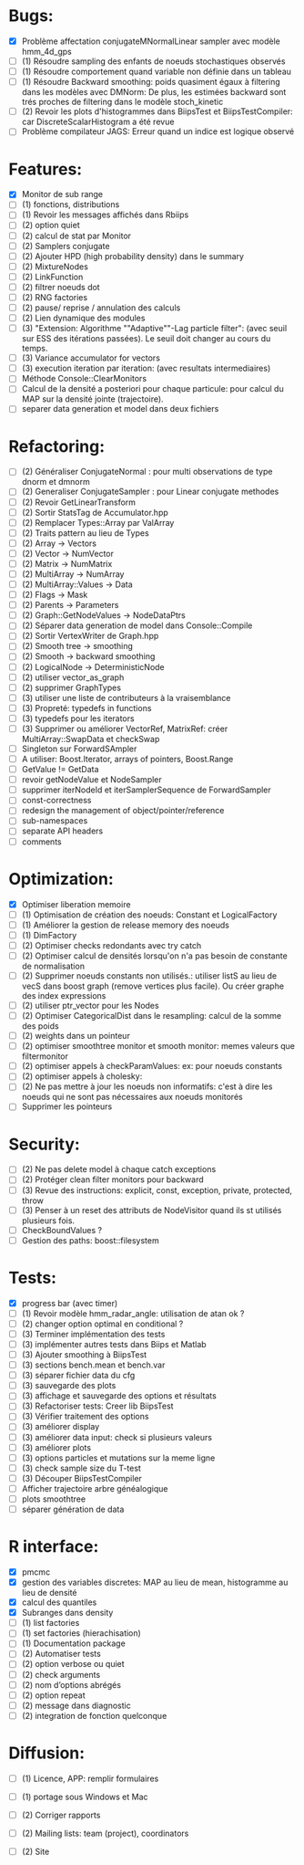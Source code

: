 Bugs:
=====  
- [x] Problème affectation conjugateMNormalLinear sampler avec modèle hmm_4d_gps 
- [ ] (1) Résoudre sampling des enfants de noeuds stochastiques observés 
- [ ] (1) Résoudre comportement quand variable non définie dans un tableau 
- [ ] (1) Résoudre Backward smoothing: poids quasiment égaux à filtering dans les modèles avec DMNorm: De plus, les estimées backward sont trés proches de filtering dans le modèle stoch_kinetic
- [ ] (2) Revoir les plots d'histogrammes dans BiipsTest et BiipsTestCompiler: car DiscreteScalarHistogram a été revue
- [ ] Problème compilateur JAGS: Erreur quand un indice est logique observé
 
Features:
=========   
- [x] Monitor de sub range 
- [ ] (1) fonctions, distributions 
- [ ] (1) Revoir les messages affichés dans Rbiips 
- [ ] (2) option quiet 
- [ ] (2) calcul de stat par Monitor 
- [ ] (2) Samplers conjugate 
- [ ] (2) Ajouter HPD (high probability density) dans le summary 
- [ ] (2) MixtureNodes 
- [ ] (2) LinkFunction 
- [ ] (2) filtrer noeuds dot 
- [ ] (2) RNG factories 
- [ ] (2) pause/ reprise / annulation des calculs 
- [ ] (2) Lien dynamique des modules 
- [ ] (3) "Extension: Algorithme ""Adaptive""-Lag particle filter": (avec seuil sur ESS des itérations passées). Le seuil doit changer au cours du temps.
- [ ] (3) Variance accumulator for vectors 
- [ ] (3) execution iteration par iteration: (avec resultats intermediaires)
- [ ] Méthode Console::ClearMonitors 
- [ ] Calcul de la densité a posteriori pour chaque particule: pour calcul du MAP sur la densité jointe (trajectoire).
- [ ] separer data generation et model dans deux fichiers 
 
Refactoring:
=====   
- [ ] (2) Généraliser ConjugateNormal : pour multi observations de type dnorm et dmnorm
- [ ] (2) Generaliser ConjugateSampler : pour Linear conjugate methodes
- [ ] (2) Revoir GetLinearTransform 
- [ ] (2) Sortir StatsTag de Accumulator.hpp 
- [ ] (2) Remplacer Types<Scalar>::Array par ValArray 
- [ ] (2) Traits pattern au lieu de Types 
- [ ] (2) Array -> Vectors 
- [ ] (2) Vector -> NumVector 
- [ ] (2) Matrix -> NumMatrix 
- [ ] (2) MultiArray -> NumArray 
- [ ] (2) MultiArray::Values -> Data 
- [ ] (2) Flags -> Mask 
- [ ] (2) Parents -> Parameters 
- [ ] (2) Graph::GetNodeValues -> NodeDataPtrs 
- [ ] (2) Séparer data generation de model dans Console::Compile 
- [ ] (2) Sortir VertexWriter de Graph.hpp 
- [ ] (2) Smooth tree -> smoothing 
- [ ] (2) Smooth -> backward smoothing 
- [ ] (2) LogicalNode -> DeterministicNode 
- [ ] (2) utiliser vector_as_graph 
- [ ] (2) supprimer GraphTypes 
- [ ] (3) utiliser une liste de contributeurs à la vraisemblance 
- [ ] (3) Propreté: typedefs in functions 
- [ ] (3) typedefs pour les iterators 
- [ ] (3) Supprimer ou améliorer VectorRef, MatrixRef: créer MultiArray::SwapData et checkSwap
- [ ] Singleton sur ForwardSAmpler 
- [ ] A utiliser: Boost.Iterator, arrays of pointers, Boost.Range 
- [ ] GetValue != GetData 
- [ ] revoir getNodeValue et NodeSampler 
- [ ] supprimer iterNodeId et iterSamplerSequence de ForwardSampler 
- [ ] const-correctness
- [ ] redesign the management of object/pointer/reference
- [ ] sub-namespaces
- [ ] separate API headers
- [ ] comments

Optimization:
=============   
- [x] Optimiser liberation memoire 
- [ ] (1) Optimisation de création des noeuds: Constant et LogicalFactory
- [ ] (1) Améliorer la gestion de release memory des noeuds 
- [ ] (1) DimFactory 
- [ ] (2) Optimiser checks redondants avec try catch 
- [ ] (2) Optimiser calcul de densités lorsqu'on n'a pas besoin de constante de normalisation 
- [ ] (2) Supprimer noeuds constants non utilisés.: utiliser listS au lieu de vecS dans boost graph (remove vertices plus facile). Ou créer graphe des index expressions
- [ ] (2) utiliser ptr_vector pour les Nodes 
- [ ] (2) Optimiser CategoricalDist dans le resampling: calcul de la somme des poids
- [ ] (2) weights dans un pointeur 
- [ ] (2) optimiser smoothtree monitor et smooth monitor: memes valeurs que filtermonitor
- [ ] (2) optimiser appels à checkParamValues: ex: pour noeuds constants
- [ ] (2) optimiser appels à cholesky: 
- [ ] (2) Ne pas mettre à jour les noeuds non informatifs: c'est à dire les noeuds qui ne sont pas nécessaires aux noeuds monitorés
- [ ] Supprimer les pointeurs 

Security:
=========   
- [ ] (2) Ne pas delete model à chaque catch exceptions 
- [ ] (2) Protéger clean filter monitors pour backward 
- [ ] (3) Revue des instructions: explicit, const, exception, private, protected, throw
- [ ] (3) Penser à un reset des attributs de NodeVisitor quand ils st utilisés plusieurs fois. 
- [ ] CheckBoundValues ? 
- [ ] Gestion des paths: boost::filesystem

Tests:
======   
- [x] progress bar (avec timer) 
- [ ] (1) Revoir modèle hmm_radar_angle: utilisation de atan ok ?
- [ ] (2) changer option optimal en conditional ? 
- [ ] (3) Terminer implémentation des tests 
- [ ] (3) implémenter autres tests dans Biips et Matlab 
- [ ] (3) Ajouter smoothing à BiipsTest 
- [ ] (3) sections bench.mean et bench.var 
- [ ] (3) séparer fichier data du cfg 
- [ ] (3) sauvegarde des plots 
- [ ] (3) affichage et sauvegarde des options et résultats 
- [ ] (3) Refactoriser tests: Creer lib BiipsTest 
- [ ] (3) Vérifier traitement des options 
- [ ] (3) améliorer display 
- [ ] (3) améliorer data input: check si plusieurs valeurs 
- [ ] (3) améliorer plots 
- [ ] (3) options particles et mutations sur la meme ligne 
- [ ] (3) check sample size du T-test 
- [ ] (3) Découper BiipsTestCompiler 
- [ ] Afficher trajectoire arbre généalogique 
- [ ] plots smoothtree 
- [ ] séparer génération de data 

R interface:
============   
- [x] pmcmc 
- [x] gestion des variables discretes: MAP au lieu de mean, histogramme au lieu de densité
- [x] calcul des quantiles 
- [x] Subranges dans density 
- [ ] (1) list factories 
- [ ] (1) set factories (hierachisation) 
- [ ] (1) Documentation package 
- [ ] (2) Automatiser tests 
- [ ] (2) option verbose ou quiet 
- [ ] (2) check arguments 
- [ ] (2) nom d’options abrégés 
- [ ] (2) option repeat 
- [ ] (2) message dans diagnostic 
- [ ] (2) integration de fonction quelconque 

Diffusion:
==========  
- [ ] (1) Licence, APP: remplir formulaires
- [ ] (1) portage sous Windows et Mac 
- [ ] (2) Corriger rapports 
- [ ] (2) Mailing lists: team (project), coordinators
- [ ] (2) Site

